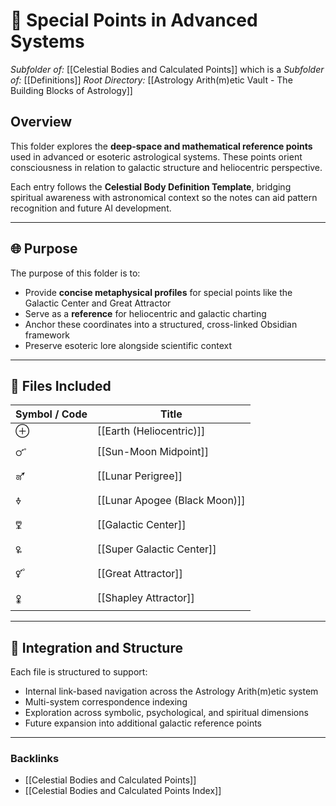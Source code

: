 # 📁 Special Points in Advanced Systems
*Subfolder of:* [[Celestial Bodies and Calculated Points]]
which is a *Subfolder of:* [[Definitions]]
*Root Directory:* [[Astrology Arith(m)etic Vault - The Building Blocks of Astrology]]

## Overview

This folder explores the **deep-space and mathematical reference points** used in advanced or esoteric astrological systems. These points orient consciousness in relation to galactic structure and heliocentric perspective.

Each entry follows the **Celestial Body Definition Template**, bridging spiritual awareness with astronomical context so the notes can aid pattern recognition and future AI development.

---

## 🌐 Purpose

The purpose of this folder is to:

- Provide **concise metaphysical profiles** for special points like the Galactic Center and Great Attractor
- Serve as a **reference** for heliocentric and galactic charting
- Anchor these coordinates into a structured, cross-linked Obsidian framework
- Preserve esoteric lore alongside scientific context

---

## 🌌 Files Included

| Symbol / Code | Title |
|---------------|-------|
| ⊕ | [[Earth (Heliocentric)]] |
| 🜜 | [[Sun-Moon Midpoint]] |
| 🜝 | [[Lunar Perigree]] |
| 🜞 | [[Lunar Apogee (Black Moon)]] |
| 🜟 | [[Galactic Center]] |
| 🜠 | [[Super Galactic Center]] |
| 🜡 | [[Great Attractor]] |
| 🜢 | [[Shapley Attractor]] |

---

## 🧩 Integration and Structure

Each file is structured to support:

- Internal link-based navigation across the Astrology Arith(m)etic system
- Multi-system correspondence indexing
- Exploration across symbolic, psychological, and spiritual dimensions
- Future expansion into additional galactic reference points

---

### Backlinks
- [[Celestial Bodies and Calculated Points]]
- [[Celestial Bodies and Calculated Points Index]]
